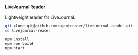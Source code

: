 #### LiveJournal Reader

Lightweight reader for LiveJournal.

```bash
git clone git@github.com:agentcooper/livejournal-reader.git
cd livejournal-reader

npm install
npm run build
npm start
```
